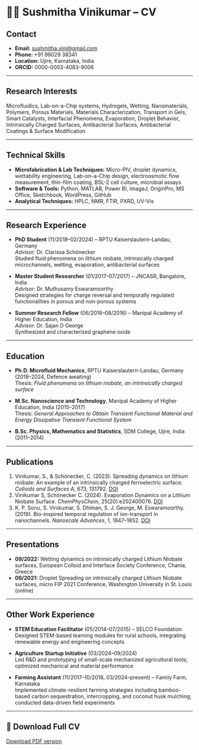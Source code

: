 # 👩‍🔬 Sushmitha Vinikumar – CV

## Contact
- **Email:** [sushmitha.vini@gmail.com](mailto:sushmitha.vini@gmail.com)  
- **Phone:** +91 99029 38341  
- **Location:** Ujire, Karnataka, India  
- **ORCID:** 0000-0003-4083-9006  

---

## Research Interests
Microfluidics, Lab-on-a-Chip systems, Hydrogels, Wetting, Nanomaterials, Polymers, Porous Materials, Materials Characterization, Transport in Gels, Smart Catalysts, Interfacial Phenomena, Evaporation, Droplet Behavior, Intrinsically Charged Surfaces, Antibacterial Surfaces, Antibacterial Coatings & Surface Modification

---

## Technical Skills
- **Microfabrication & Lab Techniques:** Micro-PIV, droplet dynamics, wettability engineering, Lab-on-a-Chip design, electroosmotic flow measurement, thin-film coating, BSL-2 cell culture, microbial assays
- **Software & Tools:** Python, MATLAB, Power BI, ImageJ, OriginPro, MS Office, Sketchbook, WordPress, GitHub
- **Analytical Techniques:** HPLC, NMR, FTIR, PXRD, UV-Vis

---

## Research Experience
- **PhD Student** (11/2018–02/2024) – RPTU Kaiserslautern-Landau, Germany  
  *Advisor:* Dr. Clarissa Schönecker  
  Studied fluid phenomena on lithium niobate, intrinsically charged microchannels, wetting, evaporation, antibacterial surfaces  

- **Master Student Researcher** (01/2017–07/2017) – JNCASR, Bangalore, India  
  *Advisor:* Dr. Muthusamy Eswaramoorthy  
  Designed strategies for charge reversal and temporally regulated functionalities in porous and non-porous systems  

- **Summer Research Fellow** (06/2016–08/2016) – Manipal Academy of Higher Education, India  
  *Advisor:* Dr. Sajan D George  
  Synthesized and characterized graphene oxide  

---

## Education
- **Ph.D. Microfluid Mechanics**, RPTU Kaiserslautern-Landau, Germany (2018–2024, Defence awaiting)  
  Thesis: *Fluid phenomena on lithium niobate, an intrinsically charged surface*  

- **M.Sc. Nanoscience and Technology**, Manipal Academy of Higher Education, India (2015–2017)  
  Thesis: *General Approaches to Obtain Transient Functional Material and Energy Dissipative Transient Functional System*  

- **B.Sc. Physics, Mathematics and Statistics**, SDM College, Ujire, India (2011–2014)

---

## Publications
1. Vinikumar, S., & Schönecker, C. (2023). Spreading dynamics on lithium niobate: An example of an intrinsically charged ferroelectric surface. *Colloids and Surfaces A*, 673, 131792. [DOI](https://doi.org/10.1016/j.colsurfa.2023.131792)  
2. Vinikumar S, Schönecker C. (2024). Evaporation Dynamics on a Lithium Niobate Surface. *ChemPhysChem*, 25(20):e202400076. [DOI](https://doi.org/10.1002/cphc.202400076)  
3. K. P. Sonu, S. Vinikumar, S. Dhiman, S. J. George, M. Eswaramoorthy. (2019). Bio-inspired temporal regulation of ion-transport in nanochannels. *Nanoscale Advances*, 1, 1847–1852. [DOI](https://doi.org/10.1039/C8NA00414E)  

---

## Presentations
- **09/2022:** Wetting dynamics on intrinsically charged Lithium Niobate surfaces, European Colloid and Interface Society Conference, Chania, Greece  
- **06/2021:** Droplet Spreading on intrinsically charged Lithium Niobate surfaces, micro FIP 2021 Conference, Washington University in St. Louis (online)  

---

## Other Work Experience
- **STEM Education Facilitator** (05/2014–07/2015) – SELCO Foundation  
  Designed STEM-based learning modules for rural schools, integrating renewable energy and engineering concepts  

- **Agriculture Startup Initiative** (03/2024–09/2024)  
  Led R&D and prototyping of small-scale mechanized agricultural tools; optimized mechanical and material performance  

- **Farming Assistant** (11/2017–10/2018, 03/2024–present) – Family Farm, Karnataka  
  Implemented climate-resilient farming strategies including bamboo-based carbon sequestration, intercropping, and coconut husk mulching; conducted data-driven field experiments  

---

## 📄 Download Full CV
[Download PDF version](./cv/Sushmitha_Vinikumar_CV.pdf)
